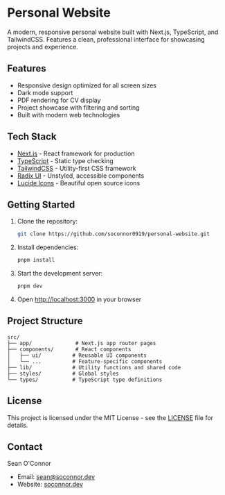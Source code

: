 # Personal Website

A modern, responsive personal website built with Next.js, TypeScript, and TailwindCSS. Features a clean, professional interface for showcasing projects and experience.

## Features

- Responsive design optimized for all screen sizes
- Dark mode support
- PDF rendering for CV display
- Project showcase with filtering and sorting
- Built with modern web technologies

## Tech Stack

- [Next.js](https://nextjs.org/) - React framework for production
- [TypeScript](https://www.typescriptlang.org/) - Static type checking
- [TailwindCSS](https://tailwindcss.com/) - Utility-first CSS framework
- [Radix UI](https://www.radix-ui.com/) - Unstyled, accessible components
- [Lucide Icons](https://lucide.dev/) - Beautiful open source icons

## Getting Started

1. Clone the repository:
   ```bash
   git clone https://github.com/soconnor0919/personal-website.git
   ```

2. Install dependencies:
   ```bash
   pnpm install
   ```

3. Start the development server:
   ```bash
   pnpm dev
   ```

4. Open [http://localhost:3000](http://localhost:3000) in your browser

## Project Structure

```
src/
├── app/              # Next.js app router pages
├── components/       # React components
│   ├── ui/          # Reusable UI components
│   └── ...          # Feature-specific components
├── lib/             # Utility functions and shared code
├── styles/          # Global styles
└── types/           # TypeScript type definitions
```

## License

This project is licensed under the MIT License - see the [LICENSE](LICENSE) file for details.

## Contact

Sean O'Connor
- Email: sean@soconnor.dev
- Website: [soconnor.dev](https://soconnor.dev)